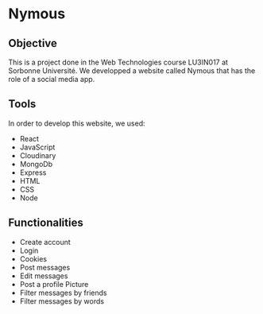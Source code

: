 # Nymous
## Objective
This is a project done in the Web Technologies course LU3IN017 at Sorbonne Université. We developped a website called Nymous that has the role of a social media app.
## Tools
In order to develop this website, we used:
- React
- JavaScript
- Cloudinary
- MongoDb
- Express
- HTML
- CSS
- Node
## Functionalities
- Create account
- Login
- Cookies
- Post messages
- Edit messages
- Post a profile Picture
- Filter messages by friends
- Filter messages by words
